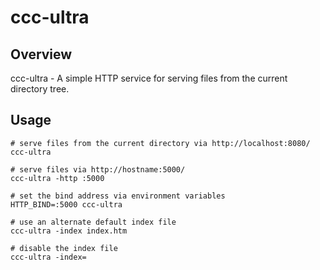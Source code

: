 # ccc-ultra

## Overview

ccc-ultra - A simple HTTP service for serving files from the current directory tree.

## Usage

```
# serve files from the current directory via http://localhost:8080/
ccc-ultra

# serve files via http://hostname:5000/
ccc-ultra -http :5000

# set the bind address via environment variables
HTTP_BIND=:5000 ccc-ultra

# use an alternate default index file
ccc-ultra -index index.htm

# disable the index file
ccc-ultra -index=
```
